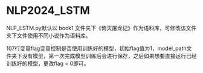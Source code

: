 # NLP2024_LSTM  
NLP_LSTM.py默认以 book1 文件夹下《倚天屠龙记》作为语料库，可修改该文件夹下文件使用不同小说作为语料库。

107行变量flag变量控制是否使用训练好的模型，初始flag值为1，model_path文件夹下没有模型，第一次完成模型训练后会进行保存，之后如果想要直接运行已经训练好的模型，更改flag = 0即可。
